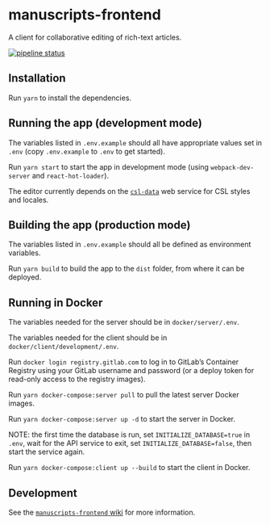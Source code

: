 # manuscripts-frontend 

A client for collaborative editing of rich-text articles.

[![pipeline status](https://gitlab.com/mpapp-private/manuscripts-frontend/badges/master/pipeline.svg)](https://gitlab.com/mpapp-private/manuscripts-frontend/commits/master)

## Installation

Run `yarn` to install the dependencies.

## Running the app (development mode)

The variables listed in `.env.example` should all have appropriate values set in `.env` (copy `.env.example` to `.env` to get started).

Run `yarn start` to start the app in development mode (using `webpack-dev-server` and `react-hot-loader`).

The editor currently depends on the [`csl-data`](https://gitlab.com/mpapp-private/csl-data) web service for CSL styles and locales.

## Building the app (production mode)

The variables listed in `.env.example` should all be defined as environment variables.

Run `yarn build` to build the app to the `dist` folder, from where it can be deployed.

## Running in Docker

The variables needed for the server should be in `docker/server/.env`.

The variables needed for the client should be in `docker/client/development/.env`.

Run `docker login registry.gitlab.com` to log in to GitLab’s Container Registry using your GitLab username and password (or a deploy token for read-only access to the registry images).

Run `yarn docker-compose:server pull` to pull the latest server Docker images.

Run `yarn docker-compose:server up -d` to start the server in Docker.

NOTE: the first time the database is run, set `INITIALIZE_DATABASE=true` in `.env`, wait for the API service to exit, set `INITIALIZE_DATABASE=false`, then start the service again.

Run `yarn docker-compose:client up --build` to start the client in Docker.

## Development

See the [`manuscripts-frontend` wiki](https://gitlab.com/mpapp-private/manuscripts-frontend/wikis/) for more information.
